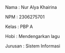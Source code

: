 Nama : Nur Alya Khairina

NPM : 2306275701

Kelas : PBP A

Hobi : Mendengarkan lagu

Jurusan : Sistem Informasi